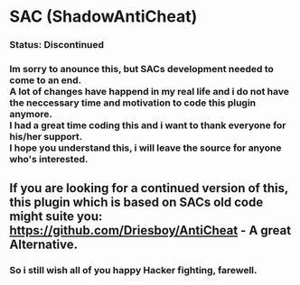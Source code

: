 # SAC (ShadowAntiCheat)

### Status: Discontinued

### Im sorry to anounce this, but SACs development needed to come to an end.<br>A lot of changes have happend in my real life and i do not have the neccessary time and motivation to code this plugin anymore.<br>I had a great time coding this and i want to thank everyone for his/her support.<br>I hope you understand this, i will leave the source for anyone who's interested.

## If you are looking for a continued version of this, this plugin which is based on SACs old code might suite you:<br>https://github.com/Driesboy/AntiCheat - A great Alternative.

### So i still wish all of you happy Hacker fighting, farewell.
